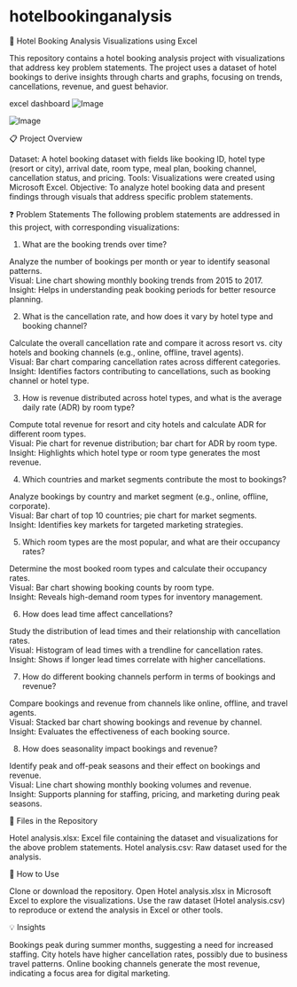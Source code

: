 # hotelbookinganalysis
🏨 Hotel Booking Analysis Visualizations using Excel

This repository contains a hotel booking analysis project with visualizations that address key problem statements. The project uses a dataset of hotel bookings to derive insights through charts and graphs, focusing on trends, cancellations, revenue, and guest behavior.

excel dashboard
![Image](https://github.com/user-attachments/assets/1ce1548c-5de6-4f4e-9a49-15a3d7824dda)

![Image](https://github.com/user-attachments/assets/48735e2d-8e6d-4aa4-b1af-b773a3677273)

📋 Project Overview

Dataset: A hotel booking dataset with fields like booking ID, hotel type (resort or city), arrival date, room type, meal plan, booking channel, cancellation status, and pricing.
Tools: Visualizations were created using Microsoft Excel.
Objective: To analyze hotel booking data and present findings through visuals that address specific problem statements.

❓ Problem Statements
The following problem statements are addressed in this project, with corresponding visualizations:

1. What are the booking trends over time?  

Analyze the number of bookings per month or year to identify seasonal patterns.  
Visual: Line chart showing monthly booking trends from 2015 to 2017.  
Insight: Helps in understanding peak booking periods for better resource planning.


2. What is the cancellation rate, and how does it vary by hotel type and booking channel?  

Calculate the overall cancellation rate and compare it across resort vs. city hotels and booking channels (e.g., online, offline, travel agents).  
Visual: Bar chart comparing cancellation rates across different categories.  
Insight: Identifies factors contributing to cancellations, such as booking channel or hotel type.


3. How is revenue distributed across hotel types, and what is the average daily rate (ADR) by room type?  

Compute total revenue for resort and city hotels and calculate ADR for different room types.  
Visual: Pie chart for revenue distribution; bar chart for ADR by room type.  
Insight: Highlights which hotel type or room type generates the most revenue.


4. Which countries and market segments contribute the most to bookings?  

Analyze bookings by country and market segment (e.g., online, offline, corporate).  
Visual: Bar chart of top 10 countries; pie chart for market segments.  
Insight: Identifies key markets for targeted marketing strategies.


5. Which room types are the most popular, and what are their occupancy rates?  

Determine the most booked room types and calculate their occupancy rates.  
Visual: Bar chart showing booking counts by room type.  
Insight: Reveals high-demand room types for inventory management.


6. How does lead time affect cancellations?  

Study the distribution of lead times and their relationship with cancellation rates.  
Visual: Histogram of lead times with a trendline for cancellation rates.  
Insight: Shows if longer lead times correlate with higher cancellations.


7. How do different booking channels perform in terms of bookings and revenue?  

Compare bookings and revenue from channels like online, offline, and travel agents.  
Visual: Stacked bar chart showing bookings and revenue by channel.  
Insight: Evaluates the effectiveness of each booking source.


8. How does seasonality impact bookings and revenue?  

Identify peak and off-peak seasons and their effect on bookings and revenue.  
Visual: Line chart showing monthly booking volumes and revenue.  
Insight: Supports planning for staffing, pricing, and marketing during peak seasons.



📁 Files in the Repository

Hotel analysis.xlsx: Excel file containing the dataset and visualizations for the above problem statements.
Hotel analysis.csv: Raw dataset used for the analysis.

🚀 How to Use

Clone or download the repository.
Open Hotel analysis.xlsx in Microsoft Excel to explore the visualizations.
Use the raw dataset (Hotel analysis.csv) to reproduce or extend the analysis in Excel or other tools.

💡 Insights

Bookings peak during summer months, suggesting a need for increased staffing.
City hotels have higher cancellation rates, possibly due to business travel patterns.
Online booking channels generate the most revenue, indicating a focus area for digital marketing.

